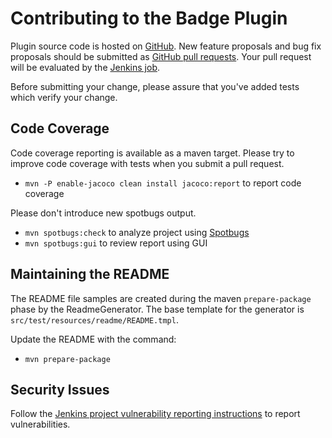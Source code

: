 # Contributing to the Badge Plugin

Plugin source code is hosted on [GitHub](https://github.com/jenkinsci/badge-plugin).
New feature proposals and bug fix proposals should be submitted as
[GitHub pull requests](https://help.github.com/articles/creating-a-pull-request).
Your pull request will be evaluated by the [Jenkins job](https://ci.jenkins.io/job/Plugins/job/badge-plugin/).

Before submitting your change, please assure that you've added tests
which verify your change.

## Code Coverage

Code coverage reporting is available as a maven target.
Please try to improve code coverage with tests when you submit a pull request.
* `mvn -P enable-jacoco clean install jacoco:report` to report code coverage

Please don't introduce new spotbugs output.
* `mvn spotbugs:check` to analyze project using [Spotbugs](https://spotbugs.github.io)
* `mvn spotbugs:gui` to review report using GUI

## Maintaining the README

The README file samples are created during the maven `prepare-package` phase by the ReadmeGenerator.
The base template for the generator is `src/test/resources/readme/README.tmpl`.

Update the README with the command:
* `mvn prepare-package`

## Security Issues

Follow the [Jenkins project vulnerability reporting instructions](https://jenkins.io/security/reporting/) to report vulnerabilities.
